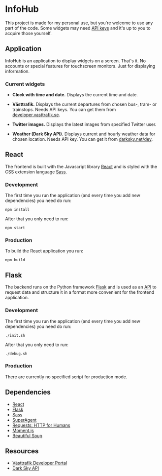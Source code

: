 # InfoHub
This project is made for my personal use, but you're welcome to use any part of the code. Some widgets may need [API keys](https://en.wikipedia.org/wiki/Application_programming_interface_key) and it's up to you to acquire those yourself.

## Application
InfoHub is an application to display widgets on a screen. That's it. No accounts or special features for touchscreen monitors. Just for displaying information.

### Current widgets
* **Clock with time and date.** Displays the current time and date.

* **Västtrafik.** Displays the current departures from chosen bus-, tram- or trainstops. Needs API keys. You can get them from [developer.vasttrafik.se](https://developer.vasttrafik.se/portal/#/).

* **Twitter images.** Displays the latest images from specified Twitter user.

* **Weather (Dark Sky API).** Displays current and hourly weather data for chosen location. Needs API key. You can get it from [darksky.net/dev](https://darksky.net/dev/).

## React
The frontend is built with the Javascript library [React](https://facebook.github.io/react/) and is styled with the CSS extension language [Sass](http://sass-lang.com).

### Development
The first time you run the application (and every time you add new dependencies) you need do run:
```
npm install
```
After that you only need to run:
```
npm start
```

### Production
To build the React application you run:
```
npm build
```

## Flask
The backend runs on the Python framework [Flask](http://flask.pocoo.org) and is used as an [API](https://en.wikipedia.org/wiki/Application_programming_interface) to request data and structure it in a format more convenient for the frontend application.

### Development
The first time you run the application (and every time you add new dependencies) you need do run:
```
./init.sh
```
After that you only need to run:
```
./debug.sh
```

### Production
There are currently no specified script for production mode.

## Dependencies
* [React](https://facebook.github.io/react/)
* [Flask](http://flask.pocoo.org)
* [Sass](http://sass-lang.com)
* [SuperAgent](https://visionmedia.github.io/superagent/)
* [Requests: HTTP for Humans](http://docs.python-requests.org/en/master/)
* [Moment.js](http://momentjs.com)
* [Beautiful Soup](https://www.crummy.com/software/BeautifulSoup/)

## Resources
* [Västtrafik Developer Portal](https://developer.vasttrafik.se/portal/#/)
* [Dark Sky API](https://darksky.net/dev/)

